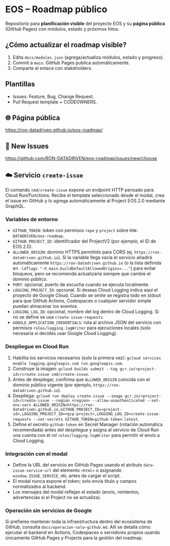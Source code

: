 # EOS – Roadmap público

Repositorio para **planificación visible** del proyecto EOS y su **página pública** (GitHub Pages) con módulos, estado y próximos hitos.

## ¿Cómo actualizar el roadmap visible?
1. Edita `docs/modules.json` (agrega/actualiza módulos, estado y progreso).
2. Commit a `main`. GitHub Pages publica automáticamente.
3. Comparte el enlace con stakeholders.

## Plantillas
- Issues: Feature, Bug, Change Request.
- Pull Request template + CODEOWNERS.

## 🌐 Página pública
https://ron-datadriven.github.io/eos-roadmap/

## 🔧 New Issues
https://github.com/RON-DATADRIVEN/eos-roadmap/issues/new/choose

## ☁️ Servicio `create-issue`
El comando `cmd/create-issue` expone un endpoint HTTP pensado para Cloud Run/Functions. Recibe el template seleccionado desde el modal, crea el issue en GitHub y lo agrega automáticamente al Project EOS 2.0 mediante GraphQL.

### Variables de entorno
- `GITHUB_TOKEN`: token con permisos `repo` y `project` sobre `RON-DATADRIVEN/eos-roadmap`.
- `GITHUB_PROJECT_ID`: identificador del ProjectV2 (por ejemplo, el ID de EOS 2.0).
- `ALLOWED_ORIGIN`: dominio HTTPS permitido para CORS (ej. `https://ron-datadriven.github.io`). Si la variable llega vacía el servicio
  añadirá automáticamente `https://ron-datadriven.github.io` (o la lista definida en `-ldflags "-X main.buildDefaultAllowedOrigins=..."`)
  para evitar bloqueos, pero se recomienda actualizarla siempre que cambie el dominio público.
- `PORT`: opcional, puerto de escucha cuando se ejecuta localmente.
- `LOGGING_PROJECT_ID`: opcional. Si deseas Cloud Logging indica aquí el proyecto de Google Cloud. Cuando se omite se registra todo en stdout para que GitHub Actions, Codespaces o cualquier servidor simple puedan almacenar los eventos.
- `LOGGING_LOG_ID`: opcional, nombre del log dentro de Cloud Logging. Si no se define se usa `create-issue-requests`.
- `GOOGLE_APPLICATION_CREDENTIALS`: ruta al archivo JSON del servicio con permisos `roles/logging.logWriter` para ejecuciones locales (solo necesaria si decides usar Google Cloud Logging).

### Despliegue en Cloud Run
1. Habilita los servicios necesarios (solo la primera vez): `gcloud services enable logging.googleapis.com run.googleapis.com`.
2. Construye la imagen: `gcloud builds submit --tag gcr.io/<project-id>/create-issue cmd/create-issue`.
3. Antes de desplegar, confirma que `ALLOWED_ORIGIN` coincida con el dominio público vigente (por ejemplo, `https://ron-datadriven.github.io`).
4. Despliega: `gcloud run deploy create-issue --image gcr.io/<project-id>/create-issue --region <region> --allow-unauthenticated --set-env-vars ALLOWED_ORIGIN=https://ron-datadriven.github.io,GITHUB_PROJECT_ID=<project-id>,LOGGING_PROJECT_ID=<gcp-project>,LOGGING_LOG_ID=create-issue-requests --set-secrets GITHUB_TOKEN=github-token:latest`.
5. Define el secreto `github-token` en Secret Manager (rotación automática recomendada) antes del despliegue y asigna al servicio de Cloud Run una cuenta con el rol `roles/logging.logWriter` para permitir el envío a Cloud Logging.

### Integración con el modal
- Define la URL del servicio en GitHub Pages usando el atributo `data-issue-service-url` del elemento `<html>` o asignando `window.ISSUE_SERVICE_URL` antes de cargar el script.
- El modal nunca expone el token; solo envía título y campos normalizados al backend.
- Los mensajes del modal reflejan el estado (envío, reintentos, advertencias si el Project no se actualiza).

### Operación sin servicios de Google
Si prefieres mantener toda la infraestructura dentro del ecosistema de GitHub, consulta `docs/operacion-solo-github.md`. Allí se detalla cómo ejecutar el backend en Actions, Codespaces o servidores propios usando únicamente GitHub Pages y Projects para la gestión del roadmap.

